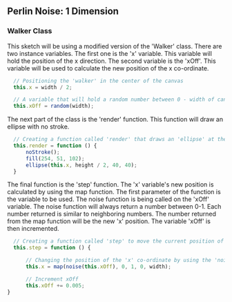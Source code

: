 ## Perlin Noise: 1 Dimension

### Walker Class
This sketch will be using a modified version of the 'Walker' class. There are two instance variables. The first one is the 'x' variable. This variable will hold the position of the x direction. The second variable is the 'xOff'. This variable will be used to calculate the new position of the x co-ordinate.

```js
  // Positioning the 'walker' in the center of the canvas
  this.x = width / 2;

  // A variable that will hold a random number between 0 - width of canvas
  this.xOff = random(width);
```

The next part of the class is the 'render' function. This function will draw an ellipse with no stroke.

```js
  // Creating a function called 'render' that draws an 'ellipse' at the given co-ordinates
  this.render = function () {
      noStroke();
      fill(254, 51, 102);
      ellipse(this.x, height / 2, 40, 40);
  }
```

The final function is the 'step' function. The 'x' variable's new position is calculated by using the map function. The first parameter of the function is the variable to be used. The noise function is being called on the 'xOff' variable. The noise function will always return a number between 0-1. Each number returned is similar to neighboring numbers.
The number returned from the map function will be the new 'x' position. The variable 'xOff' is then incremented.

```js
  // Creating a function called 'step' to move the current position of the 'ellipse'
  this.step = function () {

      // Changing the position of the 'x' co-ordinate by using the 'noise' function to return a number between 0/1 and upscale that to 0/width of the canvas
      this.x = map(noise(this.xOff), 0, 1, 0, width);

      // Increment xOff
      this.xOff += 0.005;
}
```

